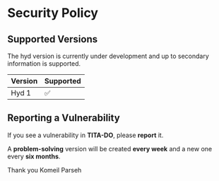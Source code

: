 # Security Policy

## Supported Versions

The hyd version is currently under development and up to secondary information is supported.

| Version | Supported          |
| ------- | ------------------ |
| Hyd 1   | :white_check_mark: |

## Reporting a Vulnerability

If you see a vulnerability in **TITA-DO**, please **report** it.


A **problem-solving** version will be created **every week** and a new one every **six months**.

Thank you Komeil Parseh
